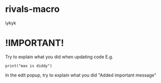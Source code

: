 # rivals-macro
iykyk

# !IMPORTANT!
Try to explain what you did when updating code
E.g. 
```
print("max is diddy")
```
In the edit popup, try to explain what you did
"Added important message"
